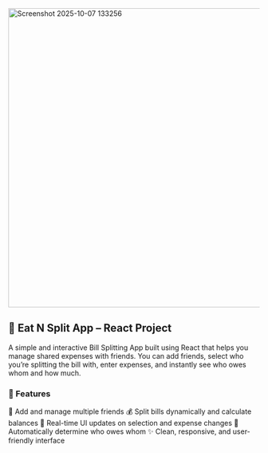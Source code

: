 <img width="1101" height="599" alt="Screenshot 2025-10-07 133256" src="https://github.com/user-attachments/assets/cb65b8b1-7482-43b3-9dd3-6e947eaca2e7" />

## 💸 Eat N Split App – React Project
A simple and interactive Bill Splitting App built using React that helps you manage shared expenses with friends. You can add friends, select who you’re splitting the bill with, enter expenses, and instantly see who owes whom and how much.

### 🚀 Features
🧍 Add and manage multiple friends
💰 Split bills dynamically and calculate balances
🔄 Real-time UI updates on selection and expense changes
🧮 Automatically determine who owes whom
✨ Clean, responsive, and user-friendly interface
